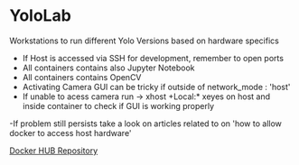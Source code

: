 # YoloLab

Workstations to run different Yolo Versions based on hardware specifics

- If Host is accessed via SSH for development, remember to open ports
- All containers contains also Jupyter Notebook
- All containers contains OpenCV
- Activating Camera GUI can be tricky if outside of network_mode : 'host'
- If unable to acess camera run  ->  xhost +Local:*
                                     xeyes on host and inside container to check if GUI is working properly
  
 -If problem still persists take a look on articles related to on 'how to allow docker to access host hardware'

<div><a href="https://hub.docker.com/repositories/josevaldojnr"> Docker HUB Repository</a></div>
